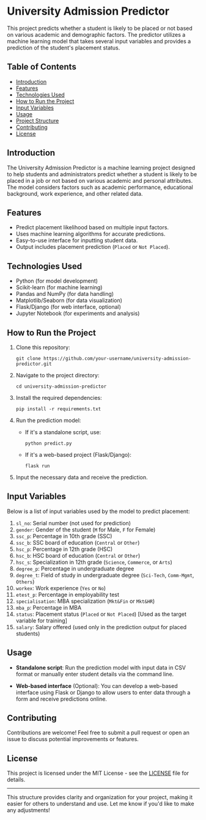 # University Admission Predictor

This project predicts whether a student is likely to be placed or not based on various academic and demographic factors. The predictor utilizes a machine learning model that takes several input variables and provides a prediction of the student's placement status.

## Table of Contents

- [Introduction](#introduction)
- [Features](#features)
- [Technologies Used](#technologies-used)
- [How to Run the Project](#how-to-run-the-project)
- [Input Variables](#input-variables)
- [Usage](#usage)
- [Project Structure](#project-structure)
- [Contributing](#contributing)
- [License](#license)

## Introduction

The University Admission Predictor is a machine learning project designed to help students and administrators predict whether a student is likely to be placed in a job or not based on various academic and personal attributes. The model considers factors such as academic performance, educational background, work experience, and other related data.

## Features

- Predict placement likelihood based on multiple input factors.
- Uses machine learning algorithms for accurate predictions.
- Easy-to-use interface for inputting student data.
- Output includes placement prediction (`Placed` or `Not Placed`).

## Technologies Used

- Python (for model development)
- Scikit-learn (for machine learning)
- Pandas and NumPy (for data handling)
- Matplotlib/Seaborn (for data visualization)
- Flask/Django (for web interface, optional)
- Jupyter Notebook (for experiments and analysis)

## How to Run the Project

1. Clone this repository:
   ```
   git clone https://github.com/your-username/university-admission-predictor.git
   ```

2. Navigate to the project directory:
   ```
   cd university-admission-predictor
   ```

3. Install the required dependencies:
   ```
   pip install -r requirements.txt
   ```

4. Run the prediction model:
   - If it's a standalone script, use:
     ```
     python predict.py
     ```
   - If it's a web-based project (Flask/Django):
     ```
     flask run
     ```

5. Input the necessary data and receive the prediction.

## Input Variables

Below is a list of input variables used by the model to predict placement:

1. `sl_no`: Serial number (not used for prediction)
2. `gender`: Gender of the student (`M` for Male, `F` for Female)
3. `ssc_p`: Percentage in 10th grade (SSC)
4. `ssc_b`: SSC board of education (`Central` or `Other`)
5. `hsc_p`: Percentage in 12th grade (HSC)
6. `hsc_b`: HSC board of education (`Central` or `Other`)
7. `hsc_s`: Specialization in 12th grade (`Science`, `Commerce`, or `Arts`)
8. `degree_p`: Percentage in undergraduate degree
9. `degree_t`: Field of study in undergraduate degree (`Sci-Tech`, `Comm-Mgmt`, `Others`)
10. `workex`: Work experience (`Yes` or `No`)
11. `etest_p`: Percentage in employability test
12. `specialisation`: MBA specialization (`Mkt&Fin` or `Mkt&HR`)
13. `mba_p`: Percentage in MBA
14. `status`: Placement status (`Placed` or `Not Placed`) [Used as the target variable for training]
15. `salary`: Salary offered (used only in the prediction output for placed students)

## Usage

- **Standalone script**: Run the prediction model with input data in CSV format or manually enter student details via the command line.
  
- **Web-based interface** (Optional): You can develop a web-based interface using Flask or Django to allow users to enter data through a form and receive predictions online.

## Contributing

Contributions are welcome! Feel free to submit a pull request or open an issue to discuss potential improvements or features.

## License

This project is licensed under the MIT License - see the [LICENSE](LICENSE) file for details.

---

This structure provides clarity and organization for your project, making it easier for others to understand and use. Let me know if you'd like to make any adjustments!
